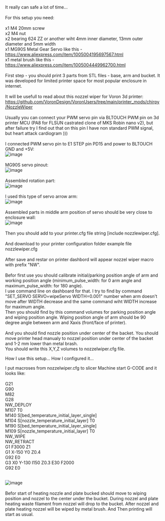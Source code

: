 It really can safe a lot of time...</br>
</br>
For this setup you need:</br>
</br>
x1 M4 20mm screw </br>
x2 M4 nut</br>
x2 bearing 624 ZZ or another wiht 4mm inner diameter, 13mm outer diameter and 5mm width</br>
x1 MG90S Metal Gear Servo like this - https://www.aliexpress.com/item/1005004195697567.html</br>
x1 metal brush like this - https://www.aliexpress.com/item/1005004449962700.html</br>
</br>
First step - you should print 3 parts from STL files - base, arm and bucket. It was developed for limited printer space for most popular enclosure in internet.</br>
</br>
It will be usefull to read about this nozzel wiper for Voron 3d printer: https://github.com/VoronDesign/VoronUsers/tree/main/printer_mods/chirpy/NozzleWiper</br>
</br>
Usually you can connect your PWM servo pin via BLTOUCH PWM pin on 3d printer MCU (PA8 for FLSUN castrated clone of MKS Robin nano v2), but after failure try I find 
out that on this pin I have non standard PWM signal, but heart attack cardiogram )))</br>
</br>
I connected PWM servo pin to E1 STEP pin PD15 and power to BLTOUCH GND and +5V:</br>
![image](https://github.com/ViktorDiy/FLSUN-V400-nozzle-wipe/assets/147925158/a32e8b0b-0394-4e7f-bca7-0ee199edee72)</br>
</br>
MG90S servo pinout:</br>
![image](https://github.com/ViktorDiy/FLSUN-V400-nozzle-wipe/assets/147925158/5bb4ba07-d599-49fb-af3d-2f71cc971184)</br>
</br>
Assembled rotation part:</br>
![image](https://github.com/ViktorDiy/FLSUN-V400-nozzle-wipe/assets/147925158/1b627ad5-fa38-441a-a3de-f6b337808114)</br>
</br>
I used this type of servo arrow arm:</br>
![image](https://github.com/ViktorDiy/FLSUN-V400-nozzle-wipe/assets/147925158/b05194e9-f32c-494f-8739-ed448f7d2972)</br>
</br>
Assembled parts in middle arm position of servo should be very close to enclosure wall:</br>
![image](https://github.com/ViktorDiy/FLSUN-V400-nozzle-wipe/assets/147925158/7e75890f-0aca-4b11-99e7-11304e907240)</br>
</br>
Then you should add to your printer.cfg file string [include nozzlewiper.cfg].</br>
</br>
And download to your printer configuration folder example file nozzlewiper.cfg</br>
</br>
After save and restar on printer dashbord will appear nozzel wiper macro with prefix "NW".</br>
</br>
Befor first use you should calibrate initial/parking position angle of arm and working position angle (minimum_pulse_width: for 0 arm angle and maximum_pulse_width: for
180 angle).</br>
I use command line on dashboard for that. I try to find by command "SET_SERVO SERVO=wipeServo WIDTH=0.001" number when arm doesn't move after WIDTH decrease and the same
command wiht WIDTH increase for maximum angle.</br>
Then you should find by this command volumes for parking position angle and wiping position angle. Wiping position angle of arm should be 90 degree angle between arm
and Xaxis (front/face of printer).</br>
</br>
And you should find nozzle position under center of the backet. You should move printer head manualy to nozzel position under center of the backet and 1-2 mm lower
than metal brash.</br>
You should write this X,Y,Z volumes to nozzelwiper.cfg file.</br>

How I use this setup... How I configured it...

I put macroses from nozzelwiper.cfg to slicer Machine start G-CODE and it looks like:</br>
</br>
G21</br>
G90</br>
M82</br>
G28</br>
NW_DEPLOY</br>
M107 T0</br>
M140 S[bed_temperature_initial_layer_single]</br>
M104 S[nozzle_temperature_initial_layer] T0</br>
M190 S[bed_temperature_initial_layer_single]</br>
M109 S[nozzle_temperature_initial_layer] T0</br>
NW_WIPE</br>
NW_RETRACT</br>
G1 F3000 Z1</br>
G1 X-150 Y0 Z0.4</br>
G92 E0</br>
G3 X0 Y-130 I150 Z0.3 E30 F2000</br>
G92 E0</br>
</br>

![image](https://github.com/ViktorDiy/FLSUN-V400-nozzle-wipe/assets/147925158/1a70a169-4a22-4097-bb0b-95009762da92)</br>
</br>
Befor start of heating nozzle and plate bucked should move to wiping position and nozzel to the center under the bucket. During nozzel and plate heating waste filament from nozzel will drop to the bucket. After nozzel and plate heating nozzel will be wiped by metal brush. And Then printing will start as usual.
